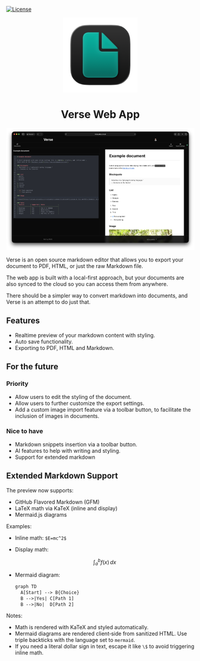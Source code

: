 [![License](https://img.shields.io/badge/License-NonCommercial-blue?style=flat-square)](LICENSE)

<div align="center">
  <img src="public/logo.png" alt="Verse Editor Logo" width="200">
</div>

<div align="center">
  <h1>Verse Web App</h1>
</div>

<div align="center">
  <img src="public/screenshot.png" alt="Verse Editor Screenshot" width="800">
</div>

Verse is an open source markdown editor that allows you to export your document to PDF, HTML, or just the raw Markdown file.

The web app is built with a local-first approach, but your documents are also synced to the cloud so you can access them from anywhere.

There should be a simpler way to convert markdown into documents, and Verse is an attempt to do just that.

## Features

- Realtime preview of your markdown content with styling.
- Auto save functionality.
- Exporting to PDF, HTML and Markdown.

## For the future

### Priority

- Allow users to edit the styling of the document.
- Allow users to further customize the export settings.
- Add a custom image import feature via a toolbar button, to facilitate the inclusion of images in documents.

### Nice to have

- Markdown snippets insertion via a toolbar button.
- AI features to help with writing and styling.
- Support for extended markdown

## Extended Markdown Support

The preview now supports:

- GitHub Flavored Markdown (GFM)
- LaTeX math via KaTeX (inline and display)
- Mermaid.js diagrams

Examples:

- Inline math: `$E=mc^2$`

- Display math:

  $$
  \int_a^b f(x)\,dx
  $$

- Mermaid diagram:
  ```mermaid
  graph TD
    A[Start] --> B{Choice}
    B -->|Yes| C[Path 1]
    B -->|No|  D[Path 2]
  ```

Notes:

- Math is rendered with KaTeX and styled automatically.
- Mermaid diagrams are rendered client‑side from sanitized HTML. Use triple backticks with the language set to `mermaid`.
- If you need a literal dollar sign in text, escape it like `\$` to avoid triggering inline math.
